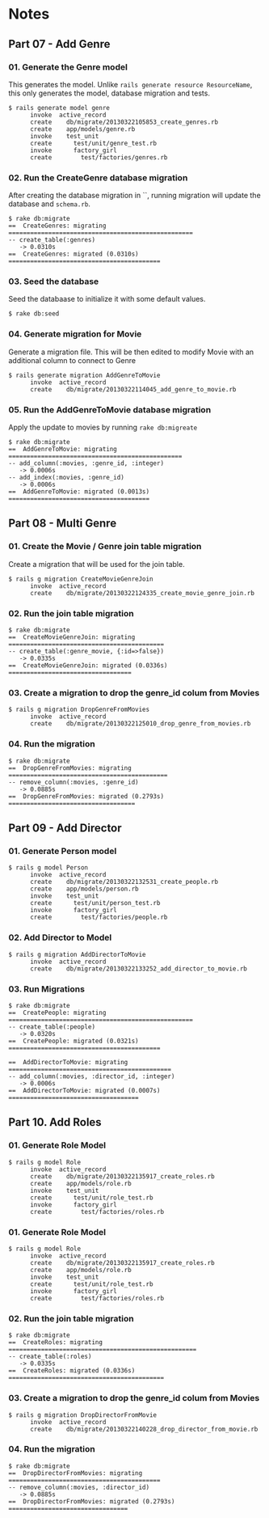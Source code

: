 # Notes

## Part 07 - Add Genre ##

### 01. Generate the Genre model ###

This generates the model. Unlike `rails generate resource ResourceName`, this
only generates the model, database migration and tests. 

```
$ rails generate model genre
      invoke  active_record
      create    db/migrate/20130322105853_create_genres.rb
      create    app/models/genre.rb
      invoke    test_unit
      create      test/unit/genre_test.rb
      invoke      factory_girl
      create        test/factories/genres.rb
```

### 02. Run the CreateGenre database migration ###

After creating the database migration in ``, running migration will update the
database and `schema.rb`.

```
$ rake db:migrate
==  CreateGenres: migrating ===================================================
-- create_table(:genres)
   -> 0.0310s
==  CreateGenres: migrated (0.0310s) ==========================================
```

### 03. Seed the database ###

Seed the databaase to initialize it with some default values.

```
$ rake db:seed
```

### 04. Generate migration for Movie ###

Generate a migration file. This will be then edited to modify Movie with an
additional column to connect to Genre

```
$ rails generate migration AddGenreToMovie
      invoke  active_record
      create    db/migrate/20130322114045_add_genre_to_movie.rb
```

### 05. Run the AddGenreToMovie database migration ###

Apply the update to movies by running `rake db:migreate`

```
$ rake db:migrate
==  AddGenreToMovie: migrating ================================================
-- add_column(:movies, :genre_id, :integer)
   -> 0.0006s
-- add_index(:movies, :genre_id)
   -> 0.0006s
==  AddGenreToMovie: migrated (0.0013s) =======================================
```

## Part 08 - Multi Genre ##

### 01. Create the Movie / Genre join table migration ###

Create a migration that will be used for the join table.

```
$ rails g migration CreateMovieGenreJoin
      invoke  active_record
      create    db/migrate/20130322124335_create_movie_genre_join.rb
```

### 02. Run the join table migration ###

```
$ rake db:migrate
==  CreateMovieGenreJoin: migrating ===========================================
-- create_table(:genre_movie, {:id=>false})
   -> 0.0335s
==  CreateMovieGenreJoin: migrated (0.0336s) ==================================
```

### 03. Create a migration to drop the genre_id colum from Movies ###

```
$ rails g migration DropGenreFromMovies
      invoke  active_record
      create    db/migrate/20130322125010_drop_genre_from_movies.rb
```

### 04. Run the migration ###


```
$ rake db:migrate
==  DropGenreFromMovies: migrating ============================================
-- remove_column(:movies, :genre_id)
   -> 0.0885s
==  DropGenreFromMovies: migrated (0.2793s) ===================================
```

## Part 09 - Add Director ##

### 01. Generate Person model ###

```
$ rails g model Person
      invoke  active_record
      create    db/migrate/20130322132531_create_people.rb
      create    app/models/person.rb
      invoke    test_unit
      create      test/unit/person_test.rb
      invoke      factory_girl
      create        test/factories/people.rb
```

### 02. Add Director to Model ###

```
$ rails g migration AddDirectorToMovie
      invoke  active_record
      create    db/migrate/20130322133252_add_director_to_movie.rb
```

### 03. Run Migrations ###

```
$ rake db:migrate
==  CreatePeople: migrating ===================================================
-- create_table(:people)
   -> 0.0320s
==  CreatePeople: migrated (0.0321s) ==========================================

==  AddDirectorToMovie: migrating =============================================
-- add_column(:movies, :director_id, :integer)
   -> 0.0006s
==  AddDirectorToMovie: migrated (0.0007s) ====================================
```

## Part 10. Add Roles ##

### 01. Generate Role Model ###

```
$ rails g model Role
      invoke  active_record
      create    db/migrate/20130322135917_create_roles.rb
      create    app/models/role.rb
      invoke    test_unit
      create      test/unit/role_test.rb
      invoke      factory_girl
      create        test/factories/roles.rb
```

### 01. Generate Role Model ###

```
$ rails g model Role
      invoke  active_record
      create    db/migrate/20130322135917_create_roles.rb
      create    app/models/role.rb
      invoke    test_unit
      create      test/unit/role_test.rb
      invoke      factory_girl
      create        test/factories/roles.rb
```

### 02. Run the join table migration ###

```
$ rake db:migrate
==  CreateRoles: migrating ====================================================
-- create_table(:roles)
   -> 0.0335s
==  CreateRoles: migrated (0.0336s) ===========================================
```

### 03. Create a migration to drop the genre_id colum from Movies ###

```
$ rails g migration DropDirectorFromMovie
      invoke  active_record
      create    db/migrate/20130322140228_drop_director_from_movie.rb
```

### 04. Run the migration ###

```
$ rake db:migrate
==  DropDirectorFromMovies: migrating ==========================================
-- remove_column(:movies, :director_id)
   -> 0.0885s
==  DropDirectorFromMovies: migrated (0.2793s) =================================
```


